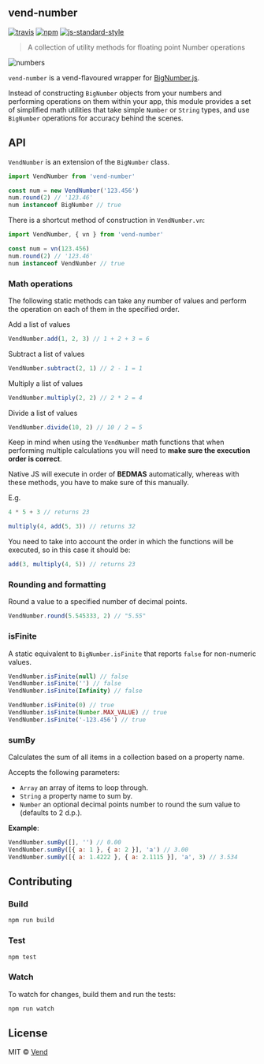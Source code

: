 vend-number
----------

[![travis][travis-image]][travis-url]
[![npm][npm-image]][npm-url]
[![js-standard-style][standard-style-image]][standard-style-url]

[travis-image]: https://img.shields.io/travis/vend/vend-number.svg?style=flat
[travis-url]: https://travis-ci.org/vend/vend-number
[npm-image]: https://img.shields.io/npm/v/vend-number.svg?style=flat
[npm-url]: https://npmjs.org/package/vend-number
[standard-style-image]: https://img.shields.io/badge/code%20style-standard-brightgreen.svg?style=flat
[standard-style-url]: https://github.com/feross/standard

> A collection of utility methods for floating point Number operations

![numbers](https://media.giphy.com/media/kJgJEc8TOiLra/giphy.gif)

`vend-number` is a vend-flavoured wrapper for [BigNumber.js](https://github.com/MikeMcl/bignumber.js/).

Instead of constructing `BigNumber` objects from your numbers and performing operations on them within your app, this module provides a set of simplified math utilities that take simple `Number` or `String` types, and use `BigNumber` operations for accuracy behind the scenes.

## API

`VendNumber` is an extension of the `BigNumber` class.

```js
import VendNumber from 'vend-number'

const num = new VendNumber('123.456')
num.round(2) // '123.46'
num instanceof BigNumber // true
```

There is a shortcut method of construction in `VendNumber.vn`:

```js
import VendNumber, { vn } from 'vend-number'

const num = vn(123.456)
num.round(2) // '123.46'
num instanceof VendNumber // true
```

### Math operations

The following static methods can take any number of values and perform the operation on each of them in the specified order.

Add a list of values

```js
VendNumber.add(1, 2, 3) // 1 + 2 + 3 = 6
```

Subtract a list of values

```js
VendNumber.subtract(2, 1) // 2 - 1 = 1
```

Multiply a list of values

```js
VendNumber.multiply(2, 2) // 2 * 2 = 4
```

Divide a list of values

```js
VendNumber.divide(10, 2) // 10 / 2 = 5
```

Keep in mind when using the `VendNumber` math functions that when performing multiple calculations you will need to **make
sure the execution order is correct**.

Native JS will execute in order of **BEDMAS** automatically, whereas with these methods, you have to make sure of this manually.

E.g.
```js
4 * 5 + 3 // returns 23

multiply(4, add(5, 3)) // returns 32
```

You need to take into account the order in which the functions will be executed, so in this case it should be:

```js
add(3, multiply(4, 5)) // returns 23
```

### Rounding and formatting

Round a value to a specified number of decimal points.

```js
VendNumber.round(5.545333, 2) // "5.55"
```

### isFinite

A static equivalent to `BigNumber.isFinite` that reports `false` for non-numeric values.

```js
VendNumber.isFinite(null) // false
VendNumber.isFinite('') // false
VendNumber.isFinite(Infinity) // false

VendNumber.isFinite(0) // true
VendNumber.isFinite(Number.MAX_VALUE) // true
VendNumber.isFinite('-123.456') // true
```

### sumBy

Calculates the sum of all items in a collection based on a property name.

Accepts the following parameters: 

  - `Array` an array of items to loop through.
  - `String` a property name to sum by.
  - `Number` an optional decimal points number to round the sum value to (defaults to 2 d.p.).

**Example**:

```js
VendNumber.sumBy([], '') // 0.00
VendNumber.sumBy([{ a: 1 }, { a: 2 }], 'a') // 3.00
VendNumber.sumBy([{ a: 1.4222 }, { a: 2.1115 }], 'a', 3) // 3.534
```

## Contributing

### Build

```js
npm run build
```

### Test

```js
npm test
```

### Watch

To watch for changes, build them and run the tests:

```js
npm run watch
```

## License

MIT © [Vend](github.com/vend)
